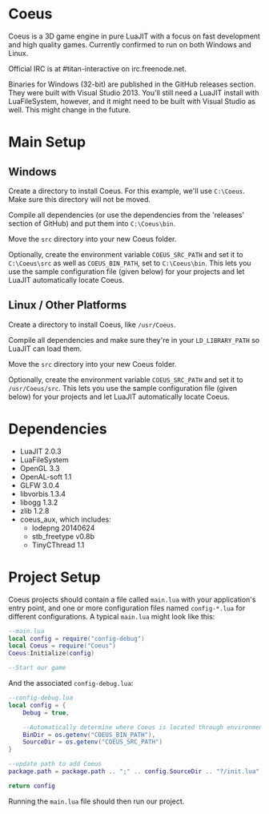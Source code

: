 # Coeus

Coeus is a 3D game engine in pure LuaJIT with a focus on fast development and high quality games. Currently confirmed to run on both Windows and Linux.

Official IRC is at #titan-interactive on irc.freenode.net.

Binaries for Windows (32-bit) are published in the GitHub releases section. They were built with Visual Studio 2013. You'll still need a LuaJIT install with LuaFileSystem, however, and it might need to be built with Visual Studio as well. This might change in the future.

# Main Setup

## Windows
Create a directory to install Coeus. For this example, we'll use `C:\Coeus`. Make sure this directory will not be moved.

Compile all dependencies (or use the dependencies from the 'releases' section of GitHub) and put them into `C:\Coeus\bin`.

Move the `src` directory into your new Coeus folder.

Optionally, create the environment variable `COEUS_SRC_PATH` and set it to `C:\Coeus\src` as well as `COEUS_BIN_PATH`, set to `C:\Coeus\bin`. This lets you use the sample configuration file (given below) for your projects and let LuaJIT automatically locate Coeus.

## Linux / Other Platforms
Create a directory to install Coeus, like `/usr/Coeus`.

Compile all dependencies and make sure they're in your `LD_LIBRARY_PATH` so LuaJIT can load them.

Move the `src` directory into your new Coeus folder.

Optionally, create the environment variable `COEUS_SRC_PATH` and set it to `/usr/Coeus/src`. This lets you use the sample configuration file (given below) for your projects and let LuaJIT automatically locate Coeus.

# Dependencies
- LuaJIT 2.0.3
- LuaFileSystem
- OpenGL 3.3
- OpenAL-soft 1.1
- GLFW 3.0.4
- libvorbis 1.3.4
- libogg 1.3.2
- zlib 1.2.8
- coeus_aux, which includes:
	- lodepng 20140624
	- stb_freetype v0.8b
	- TinyCThread 1.1

# Project Setup
Coeus projects should contain a file called `main.lua` with your application's entry point, and one or more configuration files named `config-*.lua` for different configurations. A typical `main.lua` might look like this:

```lua
--main.lua
local config = require("config-debug")
local Coeus = require("Coeus")
Coeus:Initialize(config)

--Start our game
```

And the associated `config-debug.lua`:

```lua
--config-debug.lua
local config = {
	Debug = true,

	--Automatically determine where Coeus is located through environment variables
	BinDir = os.getenv("COEUS_BIN_PATH"),
	SourceDir = os.getenv("COEUS_SRC_PATH")
}

--update path to add Coeus
package.path = package.path .. ";" .. config.SourceDir .. "?/init.lua"

return config
```

Running the `main.lua` file should then run our project.